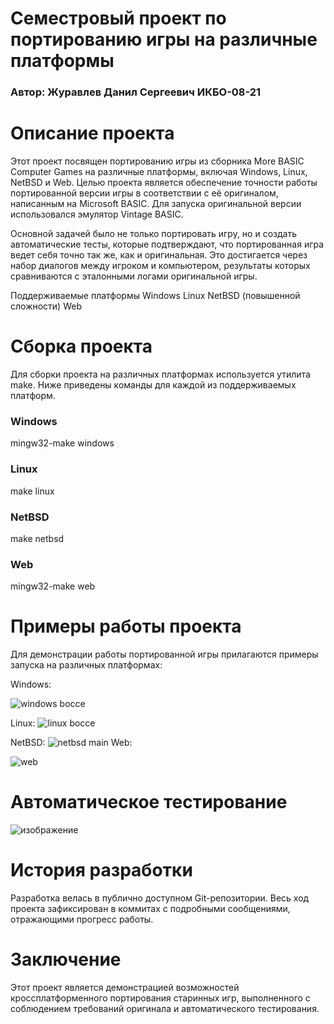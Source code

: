 # Семестровый проект по портированию игры на различные платформы
### Автор: Журавлев Данил Сергеевич ИКБО-08-21

# Описание проекта
Этот проект посвящен портированию игры из сборника More BASIC Computer Games на различные платформы, включая Windows, Linux, NetBSD и Web. Целью проекта является обеспечение точности работы портированной версии игры в соответствии с её оригиналом, написанным на Microsoft BASIC. Для запуска оригинальной версии использовался эмулятор Vintage BASIC.

Основной задачей было не только портировать игру, но и создать автоматические тесты, которые подтверждают, что портированная игра ведет себя точно так же, как и оригинальная. Это достигается через набор диалогов между игроком и компьютером, результаты которых сравниваются с эталонными логами оригинальной игры.

Поддерживаемые платформы
Windows
Linux
NetBSD (повышенной сложности)
Web

# Сборка проекта

Для сборки проекта на различных платформах используется утилита make. 
Ниже приведены команды для каждой из поддерживаемых платформ.

### Windows
mingw32-make windows

### Linux
make linux

### NetBSD
make netbsd

### Web
mingw32-make web

# Примеры работы проекта

Для демонстрации работы портированной игры прилагаются примеры запуска на различных платформах:

Windows:

![windows bocce](https://github.com/user-attachments/assets/2b475753-036b-44d2-b984-4b4f2d2403bb)


Linux:
![linux bocce](https://github.com/user-attachments/assets/3da4e84b-0d96-411a-9171-3513320c56b3)


NetBSD: 
![netbsd main](https://github.com/user-attachments/assets/dba9103a-905d-47f6-86c1-8d360473ac1f)
Web:

![web](https://github.com/user-attachments/assets/3a4b72c3-0f28-4d5b-99c8-46e8ee6553d0)



# Автоматическое тестирование

![изображение](https://github.com/user-attachments/assets/00bb84ff-74c7-45b0-8167-52aa5ebb7ca1)


# История разработки

Разработка велась в публично доступном Git-репозитории. Весь ход проекта зафиксирован в коммитах с подробными сообщениями, отражающими прогресс работы.


# Заключение

Этот проект является демонстрацией возможностей кроссплатформенного портирования старинных игр, выполненного с соблюдением требований оригинала и автоматического тестирования.
